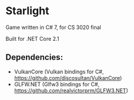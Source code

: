 # Starlight
Game written in C# 7, for CS 3020 final

Built for .NET Core 2.1

## Dependencies:
- VulkanCore (Vulkan bindings for C#, https://github.com/discosultan/VulkanCore)
- GLFW.NET (Glfw3 bindings for C#, https://github.com/realvictorprm/GLFW3.NET)
